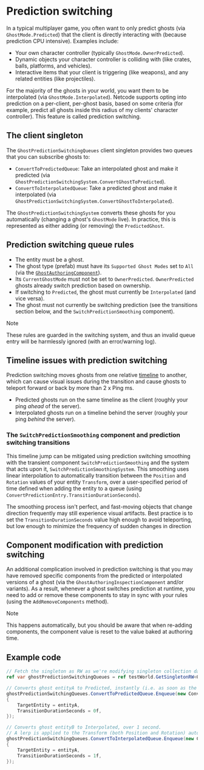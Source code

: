 # Prediction switching

In a typical multiplayer game, you often want to only predict ghosts (via `GhostMode.Predicted`) that the client is directly interacting with (because prediction CPU intensive). Examples include:

- Your own character controller (typically `GhostMode.OwnerPredicted`).
- Dynamic objects your character controller is colliding with (like crates, balls, platforms, and vehicles).
- Interactive items that your client is triggering (like weapons), and any related entities (like projectiles).

For the majority of the ghosts in your world, you want them to be interpolated (via `GhostMode.Interpolated`). Netcode supports opting into prediction on a per-client, per-ghost basis, based on some criteria (for example, predict all ghosts inside this radius of my clients' character controller).
This feature is called prediction switching.

## The client singleton

The `GhostPredictionSwitchingQueues` client singleton provides two queues that you can subscribe ghosts to:

- `ConvertToPredictedQueue`: Take an interpolated ghost and make it predicted (via `GhostPredictionSwitchingSystem.ConvertGhostToPredicted`).
- `ConvertToInterpolatedQueue`: Take a predicted ghost and make it interpolated (via `GhostPredictionSwitchingSystem.ConvertGhostToInterpolated`).

The `GhostPredictionSwitchingSystem` converts these ghosts for you automatically (changing a ghost's `GhostMode` live).
In practice, this is represented as either adding (or removing) the `PredictedGhost`.

## Prediction switching queue rules

- The entity must be a ghost.
- The ghost type (prefab) must have its `Supported Ghost Modes` set to `All` (via the [`GhostAuthoringComponent`](ghost-snapshots.md#authoring-ghosts)).
- Its `CurrentGhostMode` must not be set to `OwnerPredicted`. `OwnerPredicted` ghosts already switch prediction based on ownership.
- If switching to `Predicted`, the ghost must currently be `Interpolated` (and vice versa).
- The ghost must not currently be switching prediction (see the transitions section below, and the `SwitchPredictionSmoothing` component).

> [!NOTE]
> These rules are guarded in the switching system, and thus an invalid queue entry will be harmlessly ignored (with an error/warning log).

## Timeline issues with prediction switching

Prediction switching moves ghosts from one relative [timeline](interpolation.md#timelines) to another, which can cause visual issues during the transition and cause ghosts to teleport forward or back by more than 2 x Ping ms.

- Predicted ghosts run on the same timeline as the client (roughly your ping _ahead_ of the server).
- Interpolated ghosts run on a timeline behind the server (roughly your ping _behind_ the server).

### The `SwitchPredictionSmoothing` component and prediction switching transitions

This timeline jump can be mitigated using prediction switching smoothing with the transient component `SwitchPredictionSmoothing` and the system that acts upon it, `SwitchPredictionSmoothingSystem`. This smoothing uses linear interpolation to automatically transition between the `Position` and `Rotation` values of your entity `Transform`, over a user-specified period of time defined when adding the entity to a queue (using `ConvertPredictionEntry.TransitionDurationSeconds`).

The smoothing process isn't perfect, and fast-moving objects that change direction frequently may still experience visual artifacts. Best practice is to set the `TransitionDurationSeconds` value high enough to avoid teleporting, but low enough to minimize the frequency of sudden changes in direction

## Component modification with prediction switching

An additional complication involved in prediction switching is that you may have removed specific components from the predicted or interpolated versions of a ghost (via the `GhostAuthoringInspectionComponent` and/or variants). As a result, whenever a ghost switches prediction at runtime, you need to add or remove these components to stay in sync with your rules (using the `AddRemoveComponents` method).

> [!NOTE]
> This happens automatically, but you should be aware that when re-adding components, the component value is reset to the value baked at authoring time.

## Example code

```c#
// Fetch the singleton as RW as we're modifying singleton collection data.
ref var ghostPredictionSwitchingQueues = ref testWorld.GetSingletonRW<GhostPredictionSwitchingQueues>(firstClientWorld).ValueRW;

// Converts ghost entityA to Predicted, instantly (i.e. as soon as the `GhostPredictionSwitchingSystem` runs). If this entity is moving, it will teleport.
ghostPredictionSwitchingQueues.ConvertToPredictedQueue.Enqueue(new ConvertPredictionEntry
{
    TargetEntity = entityA,
    TransitionDurationSeconds = 0f,
});

// Converts ghost entityB to Interpolated, over 1 second.
// A lerp is applied to the Transform (both Position and Rotation) automatically, smoothing (and somewhat hiding) the change in timelines.
ghostPredictionSwitchingQueues.ConvertToInterpolatedQueue.Enqueue(new ConvertPredictionEntry
{
    TargetEntity = entityA,
    TransitionDurationSeconds = 1f,
});
```
